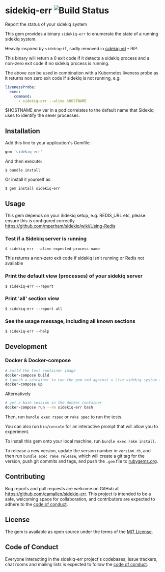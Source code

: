 # sidekiq-err ![Build Status](https://github.com/camallen/sidekiq-err/actions/workflows/run_tests_CI.yml/badge.svg?branch=master)


Report the status of your sidekiq system

This gem provides a binary `sidekiq-err` to enumerate the state of a running sidekiq system.

Heavily inspired by `sidekiqctl`, sadly removed in [sidekiq v6](https://github.com/mperham/sidekiq/blob/74ccba6c68b1df31d615991fb2749fc19de8fbf7/bin/sidekiqctl) - RIP.

This binary will return a 0 exit code if it detects a sidekiq process and a non-zero exit code if no sidekiq process is running.

The above can be used in combination with a Kubernetes liveness probe as it returns non zero exit code if sidekiq is not running, e.g.

``` yaml
livenessProbe:
  exec:
    command:
      - sidekiq-err --alive $HOSTNAME
```

$HOSTNAME env var in a pod correlates to the default name that Sidekiq uses to identify the sever processes.

## Installation

Add this line to your application's Gemfile:

```ruby
gem 'sidekiq-err'
```

And then execute:

`$ bundle install`

Or install it yourself as:

`$ gem install sidekiq-err`

## Usage

This gem depends on your Sidekiq setup, e.g. REDIS_URL etc, please ensure this is configured correctly https://github.com/mperham/sidekiq/wiki/Using-Redis

### Test if a Sidekiq server is running

`$ sidekiq-err --alive expected-process-name`

This returns a non-zero exit code if sidekiq isn't running or Redis not available


### Print the default view (processes) of your sidekiq server

`$ sidekiq-err --report`

### Print 'all' section view

`$ sidekiq-err --report all`

### See the usage message, including all known sections

`$ sidekiq-err --help`

## Development

### Docker & Docker-compose

``` sh
# build the test container image
docker-compose build
# launch a container to run the gem cmd against a live sidekiq system (see docker-compose.yml for server)
docker-compose up
```

Alternatively

``` sh
# get a bash session in the docker container
docker-compose run --rm sidekiq-err bash
```

Then, run `bundle exec rspec` or `rake spec` to run the tests.

You can also run `bin/console` for an interactive prompt that will allow you to experiment.

To install this gem onto your local machine, run `bundle exec rake install`.

To release a new version, update the version number in `version.rb`, and then run `bundle exec rake release`, which will create a git tag for the version, push git commits and tags, and push the `.gem` file to [rubygems.org](https://rubygems.org).

## Contributing

Bug reports and pull requests are welcome on GitHub at https://github.com/camallen/sidekiq-err. This project is intended to be a safe, welcoming space for collaboration, and contributors are expected to adhere to the [code of conduct](https://github.com/camallen/sidekiq-err/blob/master/CODE_OF_CONDUCT.md).

## License

The gem is available as open source under the terms of the [MIT License](https://opensource.org/licenses/MIT).

## Code of Conduct

Everyone interacting in the sidekiq-err project's codebases, issue trackers, chat rooms and mailing lists is expected to follow the [code of conduct](https://github.com/camallen/sidekiq-err/blob/master/CODE_OF_CONDUCT.md).
